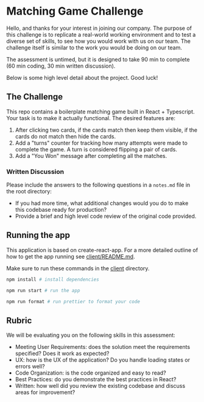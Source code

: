 # Matching Game Challenge

Hello, and thanks for your interest in joining our company. The purpose of this challenge is to replicate a real-world working environment and to test a diverse set of skills, to see how you would work with us on our team. The challenge itself is similar to the work you would be doing on our team.

The assessment is untimed, but it is designed to take 90 min to complete (60 min coding, 30 min written discussion).

Below is some high level detail about the project. Good luck!

## The Challenge

This repo contains a boilerplate matching game built in React + Typescript. Your task is to make it actually functional. The desired features are:

1. After clicking two cards, if the cards match then keep them visible, if the cards do not match then hide the cards.
2. Add a "turns" counter for tracking how many attempts were made to complete the game. A turn is considered flipping a pair of cards.
3. Add a "You Won" message after completing all the matches.

### Written Discussion

Please include the answers to the following questions in a `notes.md` file in the root directory:

- If you had more time, what additional changes would you do to make this codebase ready for production?
- Provide a brief and high level code review of the original code provided.

## Running the app

This application is based on create-react-app. For a more detailed outline of how to get the app running see [client/README.md](../client/README.md).

Make sure to run these commands in the [client](../client/) directory.

```sh
npm install # install dependencies

npm run start # run the app

npm run format # run prettier to format your code
```

## Rubric

We will be evaluating you on the following skills in this assessment:

- Meeting User Requirements: does the solution meet the requirements specified? Does it work as expected?
- UX: how is the UX of the application? Do you handle loading states or errors well?
- Code Organization: is the code organized and easy to read?
- Best Practices: do you demonstrate the best practices in React?
- Written: how well did you review the existing codebase and discuss areas for improvement?
